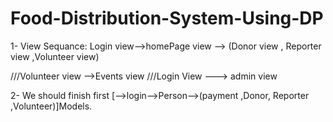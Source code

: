 # Food-Distribution-System-Using-DP

1- View Sequance:
Login view-->homePage view --> (Donor view , Reporter view ,Volunteer view)

///Volunteer view -->Events view
///Login View ---> admin  view  


2- We should finish first 
    [-->login-->Person-->(payment ,Donor, Reporter ,Volunteer)]Models.